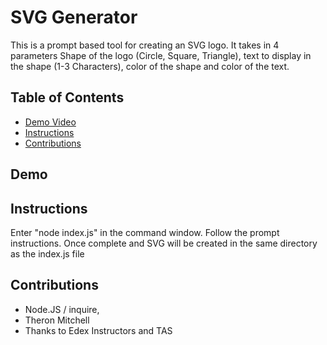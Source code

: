 # SVG Generator

This is a prompt based tool for creating an SVG logo.  It takes in 4 parameters Shape of the logo (Circle, Square, Triangle), text to display in the shape (1-3 Characters), color of the shape and color of the text.

## Table of Contents
* [Demo Video](#demo)
* [Instructions](#instructions)
* [Contributions](#contributions)

## Demo

## Instructions
Enter "node index.js" in the command window.  Follow the prompt instructions.  Once complete and SVG will be created in the same directory as the index.js file

## Contributions
* Node.JS / inquire,
* Theron Mitchell
* Thanks to Edex Instructors and TAS 